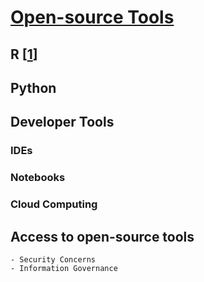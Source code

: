 # [Open-source Tools](https://github.com/nhs-pycom/open-source-explained/blob/main/2-open-source-tools.md)

## R [[1](https://www.R-project.org/)]

## Python

## Developer Tools

### IDEs

### Notebooks

### Cloud Computing

## Access to open-source tools
    - Security Concerns
    - Information Governance
